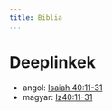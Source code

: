 ```yaml
---
title: Biblia
...
```



# Deeplinkek

- angol: [Isaiah 40:11-31](https://www.biblegateway.com/passage/?search=Isaiah+40:11-31)
- magyar: [Iz40:11-31](http://szentiras.hu/SZIT/Iz40:11-31)
